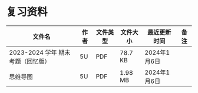 # 复习资料

文件名|作者|文件类型|文件大小|最近更新时间|备注
---|---|---|---|---|---
2023-2024 学年 期末考题（回忆版）|5U|PDF|78.7 KB|2024年1月6日
思维导图|5U|PDF|1.98 MB|2024年1月6日
